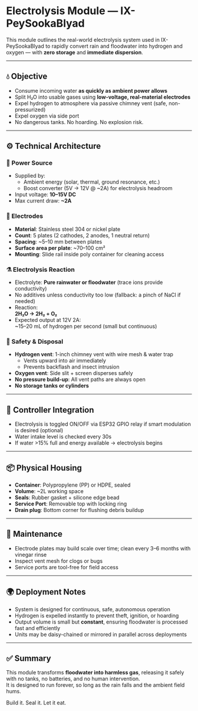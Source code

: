 # Electrolysis Module — IX-PeySookaBlyad

This module outlines the real-world electrolysis system used in IX-PeySookaBlyad to rapidly convert rain and floodwater into hydrogen and oxygen — with **zero storage** and **immediate dispersion**.

---

## 💧 Objective

- Consume incoming water **as quickly as ambient power allows**
- Split H₂O into usable gases using **low-voltage, real-material electrodes**
- Expel hydrogen to atmosphere via passive chimney vent (safe, non-pressurized)
- Expel oxygen via side port
- No dangerous tanks. No hoarding. No explosion risk.

---

## ⚙️ Technical Architecture

### 🔋 Power Source
- Supplied by:
  - Ambient energy (solar, thermal, ground resonance, etc.)
  - Boost converter (5V → 12V @ ~2A) for electrolysis headroom
- Input voltage: **10–15V DC**
- Max current draw: **~2A**

### 🧪 Electrodes
- **Material**: Stainless steel 304 or nickel plate
- **Count**: 5 plates (2 cathodes, 2 anodes, 1 neutral return)
- **Spacing**: ~5–10 mm between plates
- **Surface area per plate**: ~70–100 cm²
- **Mounting**: Slide rail inside poly container for cleaning access

### ⚗️ Electrolysis Reaction
- Electrolyte: **Pure rainwater or floodwater** (trace ions provide conductivity)
- No additives unless conductivity too low (fallback: a pinch of NaCl if needed)
- Reaction:  
  **2H₂O → 2H₂ + O₂**
- Expected output at 12V 2A:  
  ~15–20 mL of hydrogen per second (small but continuous)

### 🛑 Safety & Disposal
- **Hydrogen vent**: 1-inch chimney vent with wire mesh & water trap
  - Vents upward into air immediately
  - Prevents backflash and insect intrusion
- **Oxygen vent**: Side slit + screen disperses safely
- **No pressure build-up**: All vent paths are always open
- **No storage tanks or cylinders**

---

## 🧠 Controller Integration

- Electrolysis is toggled ON/OFF via ESP32 GPIO relay if smart modulation is desired (optional)
- Water intake level is checked every 30s
- If water >15% full and energy available → electrolysis begins

---

## 📦 Physical Housing

- **Container**: Polypropylene (PP) or HDPE, sealed
- **Volume**: ~2L working space
- **Seals**: Rubber gasket + silicone edge bead
- **Service Port**: Removable top with locking ring
- **Drain plug**: Bottom corner for flushing debris buildup

---

## 🔧 Maintenance

- Electrode plates may build scale over time; clean every 3–6 months with vinegar rinse
- Inspect vent mesh for clogs or bugs
- Service ports are tool-free for field access

---

## 🌍 Deployment Notes

- System is designed for continuous, safe, autonomous operation
- Hydrogen is expelled instantly to prevent theft, ignition, or hoarding
- Output volume is small but **constant**, ensuring floodwater is processed fast and efficiently
- Units may be daisy-chained or mirrored in parallel across deployments

---

## ✅ Summary

This module transforms **floodwater into harmless gas**, releasing it safely with no tanks, no batteries, and no human intervention.  
It is designed to run forever, so long as the rain falls and the ambient field hums.

Build it. Seal it. Let it eat.
